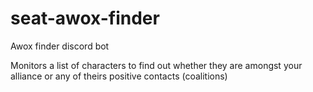 # seat-awox-finder
Awox finder discord bot

Monitors a list of characters to find out whether they are amongst your alliance or any of theirs positive contacts (coalitions)
